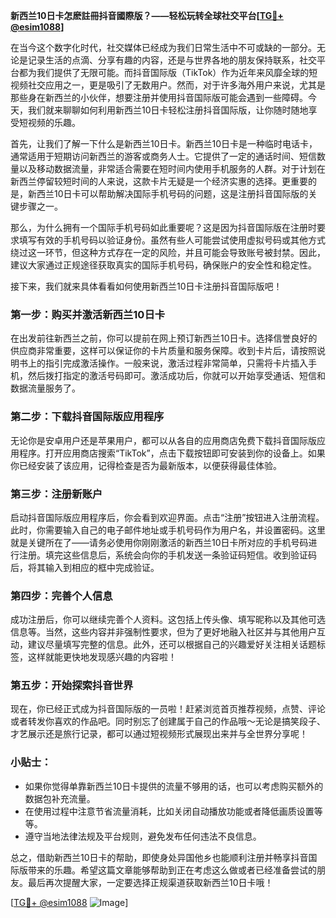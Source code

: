 **新西兰10日卡怎麽註冊抖音國際版？——轻松玩转全球社交平台[[TG💪+ @esim1088](https://t.me/s/esim1088)]**

在当今这个数字化时代，社交媒体已经成为我们日常生活中不可或缺的一部分。无论是记录生活的点滴、分享有趣的内容，还是与世界各地的朋友保持联系，社交平台都为我们提供了无限可能。而抖音国际版（TikTok）作为近年来风靡全球的短视频社交应用之一，更是吸引了无数用户。然而，对于许多海外用户来说，尤其是那些身在新西兰的小伙伴，想要注册并使用抖音国际版可能会遇到一些障碍。今天，我们就来聊聊如何利用新西兰10日卡轻松注册抖音国际版，让你随时随地享受短视频的乐趣。

首先，让我们了解一下什么是新西兰10日卡。新西兰10日卡是一种临时电话卡，通常适用于短期访问新西兰的游客或商务人士。它提供了一定的通话时间、短信数量以及移动数据流量，非常适合需要在短时间内使用手机服务的人群。对于计划在新西兰停留较短时间的人来说，这款卡片无疑是一个经济实惠的选择。更重要的是，新西兰10日卡可以帮助解决国际手机号码的问题，这是注册抖音国际版的关键步骤之一。

那么，为什么拥有一个国际手机号码如此重要呢？这是因为抖音国际版在注册时要求填写有效的手机号码以验证身份。虽然有些人可能尝试使用虚拟号码或其他方式绕过这一环节，但这种方式存在一定的风险，并且可能会导致账号被封禁。因此，建议大家通过正规途径获取真实的国际手机号码，确保账户的安全性和稳定性。

接下来，我们就来具体看看如何使用新西兰10日卡注册抖音国际版吧！

### 第一步：购买并激活新西兰10日卡

在出发前往新西兰之前，你可以提前在网上预订新西兰10日卡。选择信誉良好的供应商非常重要，这样可以保证你的卡片质量和服务保障。收到卡片后，请按照说明书上的指引完成激活操作。一般来说，激活过程非常简单，只需将卡片插入手机，然后拨打指定的激活号码即可。激活成功后，你就可以开始享受通话、短信和数据流量服务了。

### 第二步：下载抖音国际版应用程序

无论你是安卓用户还是苹果用户，都可以从各自的应用商店免费下载抖音国际版应用程序。打开应用商店搜索“TikTok”，点击下载按钮即可安装到你的设备上。如果你已经安装了该应用，记得检查是否为最新版本，以便获得最佳体验。

### 第三步：注册新账户

启动抖音国际版应用程序后，你会看到欢迎界面。点击“注册”按钮进入注册流程。此时，你需要输入自己的电子邮件地址或手机号码作为用户名，并设置密码。这里就是关键所在了——请务必使用你刚刚激活的新西兰10日卡所对应的手机号码进行注册。填完这些信息后，系统会向你的手机发送一条验证码短信。收到验证码后，将其输入到相应的框中完成验证。

### 第四步：完善个人信息

成功注册后，你可以继续完善个人资料。这包括上传头像、填写昵称以及其他可选信息等。当然，这些内容并非强制性要求，但为了更好地融入社区并与其他用户互动，建议尽量填写完整的信息。此外，还可以根据自己的兴趣爱好关注相关话题标签，这样就能更快地发现感兴趣的内容啦！

### 第五步：开始探索抖音世界

现在，你已经正式成为抖音国际版的一员啦！赶紧浏览首页推荐视频，点赞、评论或者转发你喜欢的作品吧。同时别忘了创建属于自己的作品哦～无论是搞笑段子、才艺展示还是旅行记录，都可以通过短视频形式展现出来并与全世界分享呢！

### 小贴士：

- 如果你觉得单靠新西兰10日卡提供的流量不够用的话，也可以考虑购买额外的数据包补充流量。
- 在使用过程中注意节省流量消耗，比如关闭自动播放功能或者降低画质设置等等。
- 遵守当地法律法规及平台规则，避免发布任何违法不良信息。

总之，借助新西兰10日卡的帮助，即使身处异国他乡也能顺利注册并畅享抖音国际版带来的乐趣。希望这篇文章能够帮助到正在考虑这么做或者已经准备尝试的朋友。最后再次提醒大家，一定要选择正规渠道获取新西兰10日卡哦！

[[TG💪+ @esim1088](https://t.me/s/esim1088) ![Image](https://i.postimg.cc/4NQfJmqS/Snipaste-2025-05-13-00-14-12.png)]